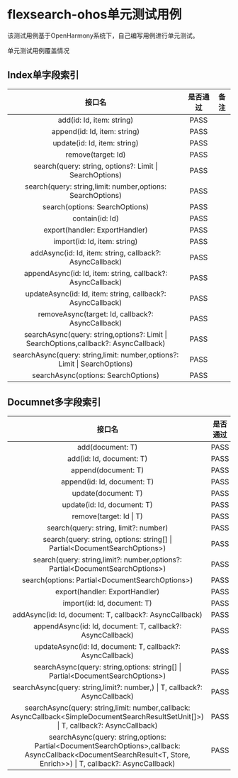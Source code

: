# flexsearch-ohos单元测试用例

该测试用例基于OpenHarmony系统下，自己编写用例进行单元测试。

单元测试用例覆盖情况

## Index单字段索引
|                                                     接口名                                                     |     是否通过	      |备注|
|:-----------------------------------------------------------------------------------------------------------:|:--------------:|:---:|
 |                                          add(id: Id, item: string)                                          |      PASS      |     |
 |                                        append(id: Id, item: string)                                         |      PASS      |     |
 |                                        update(id: Id, item: string)                                         |      PASS      |     |
 |                                             remove(target: Id)                                              |      PASS      |     |
 |                            search(query: string, options?: Limit &#124; SearchOptions)                            |   PASS   |     |
 |                         search(query: string,limit: number,options: SearchOptions)                          |      PASS      |     |
 |                                       search(options: SearchOptions)                                        |      PASS      |     |
 |                                               contain(id: Id)                                               |      PASS      |     |
 |                                   export(handler: ExportHandler<string>)                                    |      PASS      |     |
 |                                        import(id: Id, item: string)                                         |      PASS      |     |
 |                       addAsync(id: Id, item: string, callback?: AsyncCallback<this>)                        |      PASS      |     |
 |                      appendAsync(id: Id, item: string, callback?: AsyncCallback<this>)                      |      PASS      |     |
 |                      updateAsync(id: Id, item: string, callback?: AsyncCallback<this>)                      |      PASS      |     |
 |                           removeAsync(target: Id, callback?: AsyncCallback<this>)                           |      PASS      |     |
 | searchAsync(query: string,options?: Limit &#124; SearchOptions,callback?: AsyncCallback<IndexSearchResult>) |      PASS      |     |
 |                searchAsync(query: string,limit: number,options?: Limit &#124; SearchOptions)                |   PASS   |     |
 |                                     searchAsync(options: SearchOptions)                                     |      PASS      |     |

## Documnet多字段索引
|                                                                                                      接口名                                                                                                       |            是否通过	            |备注|
|:--------------------------------------------------------------------------------------------------------------------------------------------------------------------------------------------------------------:|:---------------------------:|:---:|
|                                                                                                add(document: T)                                                                                                |            PASS             |     |
|                                                                                            add(id: Id, document: T)                                                                                            |            PASS             |     |
|                                                                                              append(document: T)                                                                                               |            PASS             |     |
|                                                                                          append(id: Id, document: T)                                                                                           |            PASS             |     |
|                                                                                              update(document: T)                                                                                               |            PASS             |     |
|                                                                                          update(id: Id, document: T)                                                                                           |            PASS             |     |
|                                                                                          remove(target: Id &#124; T)                                                                                           |            PASS             |     |
|                                                                                     search(query: string, limit?: number)                                                                                      |            PASS             |     |
|                                                            search(query: string, options: string[] &#124; Partial<DocumentSearchOptions<boolean>>)                                                             |            PASS             |     |
|                                             search<Enrich extends boolean = false>(query: string,limit?: number,options?: Partial<DocumentSearchOptions<Enrich>>)                                              |            PASS             |     |
|                                                                            search(options: Partial<DocumentSearchOptions<boolean>>)                                                                            |            PASS             |     |
|                                                                                       export(handler: ExportHandler<T>)                                                                                        |            PASS             |     |
|                                                                                          import(id: Id, document: T)                                                                                           |            PASS             |     |
|                                                                            addAsync(id: Id, document: T, callback?: AsyncCallback)                                                                             |            PASS             |     |
|                                                                           appendAsync(id: Id, document: T, callback?: AsyncCallback)                                                                           |            PASS             |     |
|                                                                           updateAsync(id: Id, document: T, callback?: AsyncCallback)                                                                           |            PASS             |     |
|                                           searchAsync<Enrich extends boolean = false>(query: string,options: string[] &#124; Partial<DocumentSearchOptions<Enrich>>)                                           |            PASS             |     |
|                                                                 searchAsync(query: string,limit?: number,) &#124; T, callback?: AsyncCallback)                                                                 |            PASS             |     |
|                                   searchAsync(query: string,limit: number,callback: AsyncCallback<SimpleDocumentSearchResultSetUnit[]>) &#124; T, callback?: AsyncCallback)                                    |            PASS             |     |
| searchAsync<Enrich extends boolean = false>(query: string,options: Partial<DocumentSearchOptions<Enrich>>,callback: AsyncCallback<DocumentSearchResult<T, Store, Enrich>>) &#124; T, callback?: AsyncCallback) |      PASS      |     |
